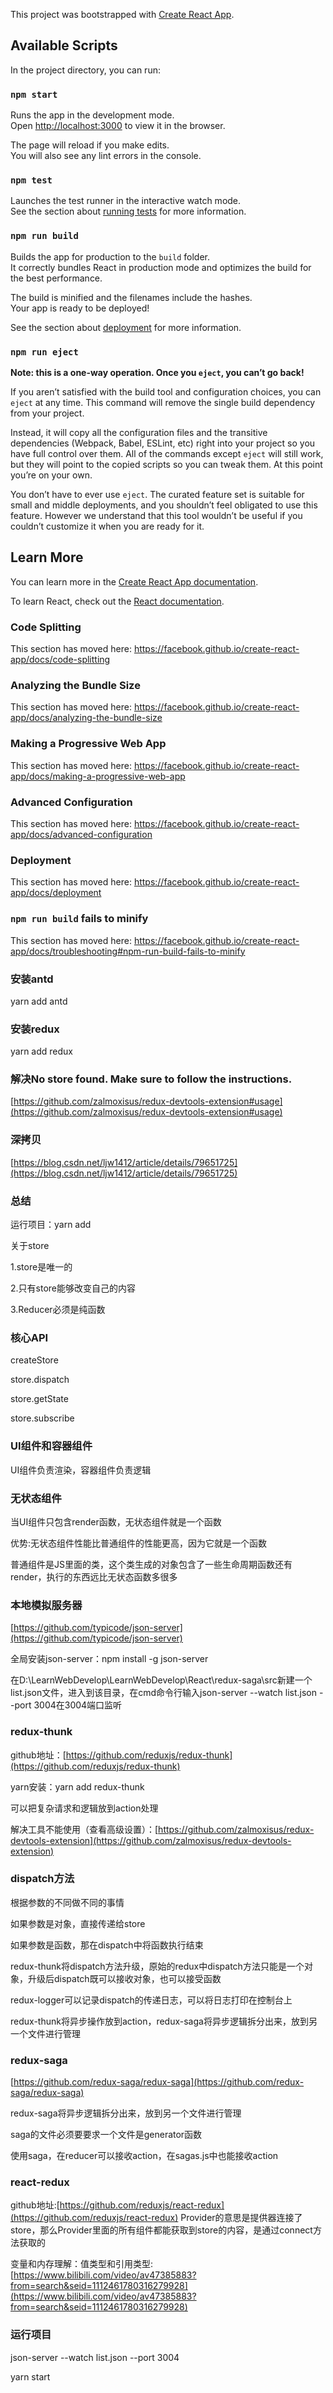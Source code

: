 This project was bootstrapped with [Create React App](https://github.com/facebook/create-react-app).

## Available Scripts

In the project directory, you can run:

### `npm start`

Runs the app in the development mode.<br>
Open [http://localhost:3000](http://localhost:3000) to view it in the browser.

The page will reload if you make edits.<br>
You will also see any lint errors in the console.

### `npm test`

Launches the test runner in the interactive watch mode.<br>
See the section about [running tests](https://facebook.github.io/create-react-app/docs/running-tests) for more information.

### `npm run build`

Builds the app for production to the `build` folder.<br>
It correctly bundles React in production mode and optimizes the build for the best performance.

The build is minified and the filenames include the hashes.<br>
Your app is ready to be deployed!

See the section about [deployment](https://facebook.github.io/create-react-app/docs/deployment) for more information.

### `npm run eject`

**Note: this is a one-way operation. Once you `eject`, you can’t go back!**

If you aren’t satisfied with the build tool and configuration choices, you can `eject` at any time. This command will remove the single build dependency from your project.

Instead, it will copy all the configuration files and the transitive dependencies (Webpack, Babel, ESLint, etc) right into your project so you have full control over them. All of the commands except `eject` will still work, but they will point to the copied scripts so you can tweak them. At this point you’re on your own.

You don’t have to ever use `eject`. The curated feature set is suitable for small and middle deployments, and you shouldn’t feel obligated to use this feature. However we understand that this tool wouldn’t be useful if you couldn’t customize it when you are ready for it.

## Learn More

You can learn more in the [Create React App documentation](https://facebook.github.io/create-react-app/docs/getting-started).

To learn React, check out the [React documentation](https://reactjs.org/).

### Code Splitting

This section has moved here: https://facebook.github.io/create-react-app/docs/code-splitting

### Analyzing the Bundle Size

This section has moved here: https://facebook.github.io/create-react-app/docs/analyzing-the-bundle-size

### Making a Progressive Web App

This section has moved here: https://facebook.github.io/create-react-app/docs/making-a-progressive-web-app

### Advanced Configuration

This section has moved here: https://facebook.github.io/create-react-app/docs/advanced-configuration

### Deployment

This section has moved here: https://facebook.github.io/create-react-app/docs/deployment

### `npm run build` fails to minify

This section has moved here: https://facebook.github.io/create-react-app/docs/troubleshooting#npm-run-build-fails-to-minify


### 安装antd

yarn add antd

### 安装redux

yarn add redux

### 解决No store found. Make sure to follow the instructions.

[https://github.com/zalmoxisus/redux-devtools-extension#usage](https://github.com/zalmoxisus/redux-devtools-extension#usage)

### 深拷贝

[https://blog.csdn.net/ljw1412/article/details/79651725](https://blog.csdn.net/ljw1412/article/details/79651725)

### 总结

运行项目：yarn add

关于store

1.store是唯一的

2.只有store能够改变自己的内容

3.Reducer必须是纯函数

### 核心API

createStore

store.dispatch

store.getState

store.subscribe

### UI组件和容器组件

UI组件负责渲染，容器组件负责逻辑

### 无状态组件

当UI组件只包含render函数，无状态组件就是一个函数

优势:无状态组件性能比普通组件的性能更高，因为它就是一个函数

普通组件是JS里面的类，这个类生成的对象包含了一些生命周期函数还有render，执行的东西远比无状态函数多很多

### 本地模拟服务器

[https://github.com/typicode/json-server](https://github.com/typicode/json-server)

全局安装json-server：npm install -g json-server

在D:\LearnWebDevelop\LearnWebDevelop\React\redux-saga\src新建一个list.json文件，进入到该目录，在cmd命令行输入json-server --watch list.json --port 3004在3004端口监听


### redux-thunk
github地址：[https://github.com/reduxjs/redux-thunk](https://github.com/reduxjs/redux-thunk)

yarn安装：yarn add redux-thunk

可以把复杂请求和逻辑放到action处理

解决工具不能使用（查看高级设置）：[https://github.com/zalmoxisus/redux-devtools-extension](https://github.com/zalmoxisus/redux-devtools-extension)

### dispatch方法

根据参数的不同做不同的事情

如果参数是对象，直接传递给store

如果参数是函数，那在dispatch中将函数执行结束

redux-thunk将dispatch方法升级，原始的redux中dispatch方法只能是一个对象，升级后dispatch既可以接收对象，也可以接受函数

redux-logger可以记录dispatch的传递日志，可以将日志打印在控制台上

redux-thunk将异步操作放到action，redux-saga将异步逻辑拆分出来，放到另一个文件进行管理

### redux-saga

[https://github.com/redux-saga/redux-saga](https://github.com/redux-saga/redux-saga)

redux-saga将异步逻辑拆分出来，放到另一个文件进行管理

saga的文件必须要要求一个文件是generator函数

使用saga，在reducer可以接收action，在sagas.js中也能接收action

### react-redux

github地址:[https://github.com/reduxjs/react-redux](https://github.com/reduxjs/react-redux)
Provider的意思是提供器连接了store，那么Provider里面的所有组件都能获取到store的内容，是通过connect方法获取的


变量和内存理解：值类型和引用类型:
[https://www.bilibili.com/video/av47385883?from=search&seid=1112461780316279928](https://www.bilibili.com/video/av47385883?from=search&seid=1112461780316279928)

### 运行项目

json-server --watch list.json --port 3004

yarn start